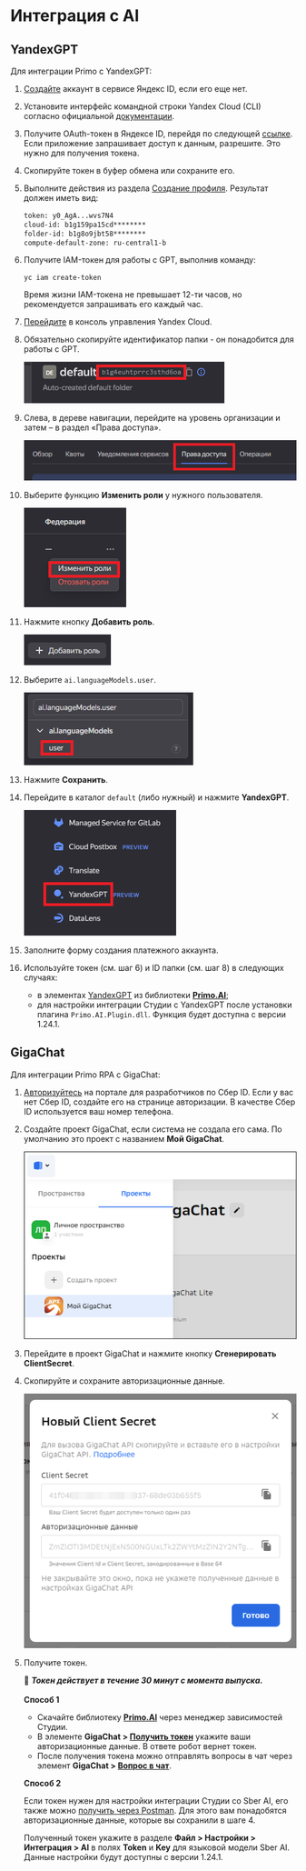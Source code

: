 # Интеграция с AI

## YandexGPT

Для интеграции Primo с YandexGPT:
1.	[Создайте](https://passport.yandex.ru/registration) аккаунт в сервисе Яндекс ID, если его еще нет.
2.	Установите интерфейс командной строки Yandex Cloud (CLI) согласно официальной [документации](https://cloud.yandex.ru/ru/docs/cli/quickstart#install). 
3.	Получите OAuth-токен в Яндексе ID, перейдя по следующей [ссылке](https://oauth.yandex.ru/authorize?response_type=token&client_id=1a6990aa636648e9b2ef855fa7bec2fb). Если приложение запрашивает доступ к данным, разрешите. Это нужно для получения токена.
4.	Скопируйте токен в буфер обмена или сохраните его.
5.	Выполните действия из раздела [Создание профиля](https://cloud.yandex.ru/docs/cli/quickstart?#initialize). Результат должен иметь вид:
    ```
    token: y0_AgA...wvs7N4
    cloud-id: b1g159pa15cd********
    folder-id: b1g8o9jbt58********
    compute-default-zone: ru-central1-b
    ```

6.	Получите IAM-токен для работы с GPT, выполнив команду:
    ```
    yc iam create-token 
    ```

    Время жизни IAM-токена не превышает 12-ти часов, но рекомендуется запрашивать его каждый час.

7.	[Перейдите](https://console.cloud.yandex.ru/cloud) в консоль управления Yandex Cloud. 
8.	Обязательно скопируйте идентификатор папки - он понадобится для работы с GPT. 

    ![](<../../.gitbook/assets1/get-token-yandex-1.png>)
    
9.	Слева, в дереве навигации, перейдите на уровень организации и затем – в раздел «Права доступа». 

    ![](<../../.gitbook/assets1/get-token-yandex-2.png>)

10.	Выберите функцию **Изменить роли** у нужного пользователя.
 
    ![](<../../.gitbook/assets1/get-token-yandex-3.png>)

11.	Нажмите кнопку **Добавить роль**.
 
    ![](<../../.gitbook/assets1/get-token-yandex-4.png>)

12.	Выберите `ai.languageModels.user`.
 
    ![](<../../.gitbook/assets1/get-token-yandex-5.png>)

13.	Нажмите **Сохранить**.
14.	Перейдите в каталог `default` (либо нужный) и нажмите **YandexGPT**.
 
    ![](<../../.gitbook/assets1/get-token-yandex-6.png>)

15.	Заполните форму создания платежного аккаунта.
16.	Используйте токен (см. шаг 6) и ID папки (см. шаг 8) в следующих случаях:
    * в элементах [YandexGPT](https://docs.primo-rpa.ru/primo-rpa/g_elements/el_extra/ai/yandexgpt) из библиотеки [**Primo.AI**](https://docs.primo-rpa.ru/primo-rpa/g_elements/el_extra/ai);
    * для настройки интеграции Студии с YandexGPT после установки плагина `Primo.AI.Plugin.dll`. Функция будет доступна с версии 1.24.1.

## GigaChat

Для интеграции Primo RPA с GigaChat:
1.	[Авторизуйтесь](https://developers.sber.ru/studio/workspaces/my-space/get/gigachat-api) на портале для разработчиков по Сбер ID. Если у вас нет Сбер ID, создайте его на странице авторизации. В качестве Сбер ID используется ваш номер телефона. 
2.	Создайте проект GigaChat, если система не создала его сама. По умолчанию это проект с названием **Mой GigaChat**. 

    ![](<../../.gitbook/assets1/add-project-gigachat.png>)

3. Перейдите в проект GigaChat и нажмите кнопку **Сгенерировать ClientSecret**.
4. Скопируйте и сохраните авторизационные данные.

   ![](<../../.gitbook/assets1/auth-data-sber.png>)

6. Получите токен. 

   :small_blue_diamond: ***Токен действует в течение 30 минут с момента выпуска.***
   \
   \
   **Способ 1**
   
   * Скачайте библиотеку [**Primo.AI**](https://docs.primo-rpa.ru/primo-rpa/g_elements/el_extra/ai) через менеджер зависимостей Студии.
   * В элементе **GigaChat > [Получить токен](https://docs.primo-rpa.ru/primo-rpa/g_elements/el_extra/ai/gigachat/el_gettoken)** укажите ваши авторизационные данные. В ответе робот вернет токен.
   * После получения токена можно отправлять вопросы в чат через элемент **GigaChat > [Вопрос в чат](https://docs.primo-rpa.ru/primo-rpa/g_elements/el_extra/ai/gigachat/el_chatmessage)**. 
  
    **Способ 2**

   Если токен нужен для настройки интеграции Студии со Sber AI, его также можно [получить через Postman](https://developers.sber.ru/docs/ru/gigachat/api/authorization#shag-2-poluchenie-tokena-dostupa-v-obmen-na-avtorizatsionnye-dannye). Для этого вам понадобятся авторизационные данные, которые вы сохранили в шаге 4.

   Полученный токен укажите в разделе **Файл > Настройки > Интеграция > AI** в полях **Token** и **Key** для языковой модели Sber AI. Данные настройки будут доступны с версии 1.24.1.

